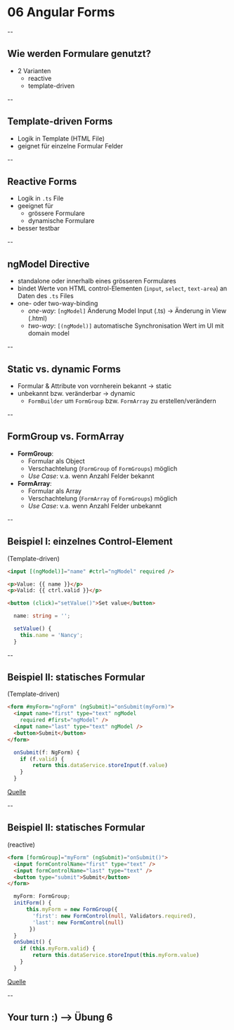 # 06 Angular Forms

--

## Wie werden Formulare genutzt?

- 2 Varianten
  - reactive
  - template-driven

--

## Template-driven Forms

- Logik in Template (HTML File)
- geignet für einzelne Formular Felder

--

## Reactive Forms

- Logik in `.ts` File
- geeignet für
  - grössere Formulare
  - dynamische Formulare
- besser testbar

--

## ngModel Directive

- standalone oder innerhalb eines grösseren Formulares
- bindet Werte von HTML control-Elementen (`input`, `select`, `text-area`) an Daten des `.ts` Files
- one- oder two-way-binding
  - _one-way_: `[ngModel]` Änderung Model Input (.ts) -> Änderung in View (.html)
  - _two-way_: `[(ngModel)]` automatische Synchronisation Wert im UI mit domain model

--

## Static vs. dynamic Forms

- Formular & Attribute von vornherein bekannt -> static
- unbekannt bzw. veränderbar -> dynamic
  - `FormBuilder` um `FormGroup` bzw. `FormArray` zu erstellen/verändern

--

## FormGroup vs. FormArray

- **FormGroup**:
  - Formular als Object
  - Verschachtelung (`FormGroup` of `FormGroups`) möglich
  - _Use Case_: v.a. wenn Anzahl Felder bekannt
- **FormArray**:
  - Formular als Array
  - Verschachtelung (`FormArray` of `FormGroups`) möglich
  - _Use Case_: v.a. wenn Anzahl Felder unbekannt

--

## Beispiel I: einzelnes Control-Element

(Template-driven)

```html
<input [(ngModel)]="name" #ctrl="ngModel" required />

<p>Value: {{ name }}</p>
<p>Valid: {{ ctrl.valid }}</p>

<button (click)="setValue()">Set value</button>
```

```typescript
  name: string = '';

  setValue() {
    this.name = 'Nancy';
  }
```

--

## Beispiel II: statisches Formular

(Template-driven)

```html
<form #myForm="ngForm" (ngSubmit)="onSubmit(myForm)">
  <input name="first" type="text" ngModel
    required #first="ngModel" />
  <input name="last" type="text" ngModel />
  <button>Submit</button>
</form>
```

```typescript
  onSubmit(f: NgForm) {
    if (f.valid) {
        return this.dataService.storeInput(f.value)
    }
  }
```

[Quelle](https://angular.io/api/forms/NgModel)

--

## Beispiel II: statisches Formular

(reactive)

```html
<form [formGroup]="myForm" (ngSubmit)="onSubmit()">
  <input formControlName="first" type="text" />
  <input formControlName="last" type="text" />
  <button type="submit">Submit</button>
</form>
```

```typescript
  myForm: FormGroup;
  initForm() {
      this.myForm = new FormGroup({
        'first': new FormControl(null, Validators.required),
        'last': new FormControl(null)
       })
  }
  onSubmit() {
    if (this.myForm.valid) {
        return this.dataService.storeInput(this.myForm.value)
    }
  }
```

[Quelle](https://angular.io/api/forms/NgModel)

--

## Your turn :) --> Übung 6
